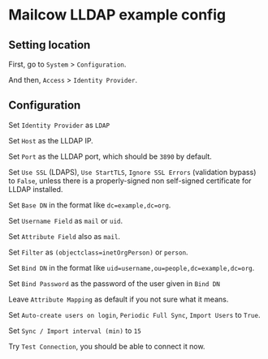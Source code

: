 # Mailcow LLDAP example config

## Setting location
First, go to `System` > `Configuration`.

And then, `Access` > `Identity Provider`.

## Configuration

Set `Identity Provider` as `LDAP`

Set `Host` as the LLDAP IP.

Set `Port` as the LLDAP port, which should be `3890` by default.

Set `Use SSL` (LDAPS), `Use StartTLS`, `Ignore SSL Errors` (validation bypass) to `False`, unless there is a properly-signed non self-signed certificate for LLDAP installed.

Set `Base DN` in the format like `dc=example,dc=org`.

Set `Username Field` as `mail` or `uid`.

Set `Attribute Field` also as `mail`.

Set `Filter` as `(objectclass=inetOrgPerson)` or `person`.

Set `Bind DN` in the format like `uid=username,ou=people,dc=example,dc=org`.

Set `Bind Password` as the password of the user given in `Bind DN`

Leave `Attribute Mapping` as default if you not sure what it means.

Set `Auto-create users on login`, `Periodic Full Sync`, `Import Users` to `True`.

Set `Sync / Import interval (min)` to `15`

Try `Test Connection`, you should be able to connect it now.
